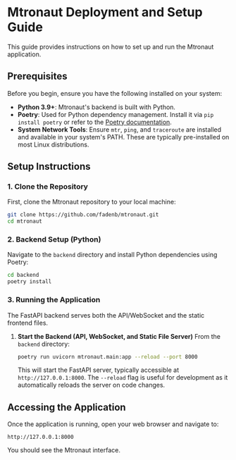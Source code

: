 # Mtronaut Deployment and Setup Guide

This guide provides instructions on how to set up and run the Mtronaut application.

## Prerequisites

Before you begin, ensure you have the following installed on your system:

*   **Python 3.9+**: Mtronaut's backend is built with Python.
*   **Poetry**: Used for Python dependency management. Install it via `pip install poetry` or refer to the [Poetry documentation](https://python-poetry.org/docs/#installation).
*   **System Network Tools**: Ensure `mtr`, `ping`, and `traceroute` are installed and available in your system's PATH. These are typically pre-installed on most Linux distributions.

## Setup Instructions

### 1. Clone the Repository

First, clone the Mtronaut repository to your local machine:

```bash
git clone https://github.com/fadenb/mtronaut.git
cd mtronaut
```

### 2. Backend Setup (Python)

Navigate to the `backend` directory and install Python dependencies using Poetry:

```bash
cd backend
poetry install
```

### 3. Running the Application

The FastAPI backend serves both the API/WebSocket and the static frontend files.

1.  **Start the Backend (API, WebSocket, and Static File Server)**
    From the `backend` directory:
    ```bash
    poetry run uvicorn mtronaut.main:app --reload --port 8000
    ```
    This will start the FastAPI server, typically accessible at `http://127.0.0.1:8000`. The `--reload` flag is useful for development as it automatically reloads the server on code changes.

## Accessing the Application

Once the application is running, open your web browser and navigate to:

`http://127.0.0.1:8000`

You should see the Mtronaut interface.